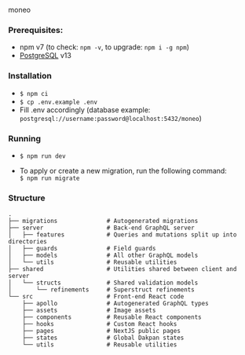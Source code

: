 moneo

### Prerequisites: 
- npm v7 (to check: `npm -v`, to upgrade: `npm i -g npm`)
- [PostgreSQL](https://www.postgresql.org/) v13

### Installation
- `$ npm ci`
- `$ cp .env.example .env`
- Fill .env accordingly (database example: `postgresql://username:password@localhost:5432/moneo`)

### Running
- `$ npm run dev`

- To apply or create a new migration, run the following command:  
  `$ npm run migrate`

### Structure
```
.
├── migrations              # Autogenerated migrations
├── server                  # Back-end GraphQL server
│   ├── features            # Queries and mutations split up into directories
│   ├── guards              # Field guards
│   ├── models              # All other GraphQL models
│   └── utils               # Reusable utilities
├── shared                  # Utilities shared between client and server
│   └── structs             # Shared validation models
│       └── refinements     # Superstruct refinements
└── src                     # Front-end React code
    ├── apollo              # Autogenerated GraphQL types
    ├── assets              # Image assets
    ├── components          # Reusable React components
    ├── hooks               # Custom React hooks
    ├── pages               # NextJS public pages
    ├── states              # Global Dakpan states
    └── utils               # Reusable utilities
```
